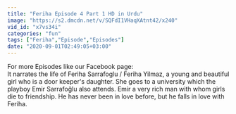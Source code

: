 ```yaml
---
title: "Feriha Episode 4 Part 1 HD in Urdu"
image: "https://s2.dmcdn.net/v/SQFdI1VHaqXAtnt42/x240"
vid_id: "x7vs34i"
categories: "fun"
tags: ["Feriha","Episode","Episodes"]
date: "2020-09-01T02:49:05+03:00"
---
```

For more Episodes like our Facebook page:  <br>It narrates the life of Feriha Sarrafoglu / Feriha Yilmaz, a young and beautiful girl who is a door keeper's daughter. She goes to a university which the playboy Emir Sarrafoğlu also attends. Emir a very rich man with whom girls die to friendship. He has never been in love before, but he falls in love with Feriha.
